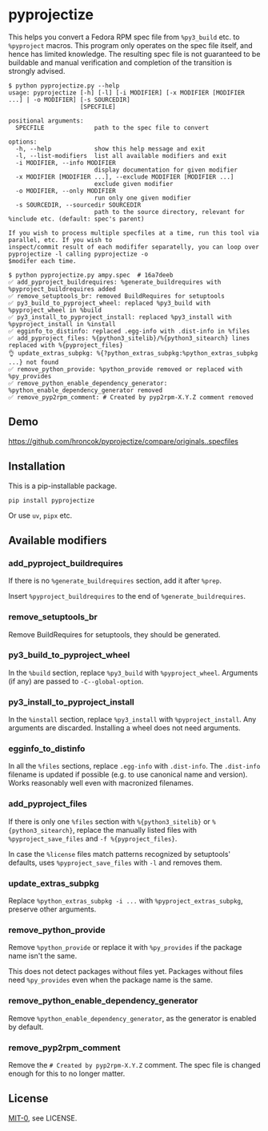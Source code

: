 pyprojectize
============

<!-- [[[cog
import pyprojectize, os, pathlib, urllib3
print(pyprojectize.__doc__)
print("```")
print("$ python pyprojectize.py --help")
pyprojectize.__doc__ = ""
pyprojectize.argparser().print_help()
print()
commit = "16a7deeb"
spec = pathlib.Path("ampy.spec")
response = urllib3.PoolManager().request("GET", f"https://src.fedoraproject.org/rpms/ampy/raw/{commit}/f/ampy.spec")
spec.write_bytes(response.data)
print(f"$ python pyprojectize.py ampy.spec  # {commit}")
pyprojectize.main([str(spec)])
spec.unlink()
print("```")
]]] -->

This helps you convert a Fedora RPM spec file from `%py3_build` etc. to `%pyproject` macros.
This program only operates on the spec file itself, and hence has limited knowledge.
The resulting spec file is not guaranteed to be buildable and manual verification
and completion of the transition is strongly advised.

```
$ python pyprojectize.py --help
usage: pyprojectize [-h] [-l] [-i MODIFIER] [-x MODIFIER [MODIFIER ...] | -o MODIFIER] [-s SOURCEDIR]
                    [SPECFILE]

positional arguments:
  SPECFILE              path to the spec file to convert

options:
  -h, --help            show this help message and exit
  -l, --list-modifiers  list all available modifiers and exit
  -i MODIFIER, --info MODIFIER
                        display documentation for given modifier
  -x MODIFIER [MODIFIER ...], --exclude MODIFIER [MODIFIER ...]
                        exclude given modifier
  -o MODIFIER, --only MODIFIER
                        run only one given modifier
  -s SOURCEDIR, --sourcedir SOURCEDIR
                        path to the source directory, relevant for %include etc. (default: spec's parent)

If you wish to process multiple specfiles at a time, run this tool via parallel, etc. If you wish to
inspect/commit result of each modififer separatelly, you can loop over pyprojectize -l calling pyprojectize -o
$modifer each time.

$ python pyprojectize.py ampy.spec  # 16a7deeb
✅ add_pyproject_buildrequires: %generate_buildrequires with %pyproject_buildrequires added
✅ remove_setuptools_br: removed BuildRequires for setuptools
✅ py3_build_to_pyproject_wheel: replaced %py3_build with %pyproject_wheel in %build
✅ py3_install_to_pyproject_install: replaced %py3_install with %pyproject_install in %install
✅ egginfo_to_distinfo: replaced .egg-info with .dist-info in %files
✅ add_pyproject_files: %{python3_sitelib}/%{python3_sitearch} lines replaced with %{pyproject_files}
👌 update_extras_subpkg: %{?python_extras_subpkg:%python_extras_subpkg ...} not found
✅ remove_python_provide: %python_provide removed or replaced with %py_provides
✅ remove_python_enable_dependency_generator: %python_enable_dependency_generator removed
✅ remove_pyp2rpm_comment: # Created by pyp2rpm-X.Y.Z comment removed
```
<!-- [[[end]]] -->

## Demo

https://github.com/hroncok/pyprojectize/compare/originals..specfiles

## Installation

This is a pip-installable package.

    pip install pyprojectize

Or use `uv`, `pipx` etc.

## Available modifiers

<!-- [[[cog
for name, func in pyprojectize._modifiers.items():
    print()
    print(f"### {name}")
    print()
    print(pyprojectize.docstring(func))
    print()
]]] -->

### add_pyproject_buildrequires

If there is no `%generate_buildrequires` section, add it after `%prep`.

Insert `%pyproject_buildrequires` to the end of `%generate_buildrequires`.


### remove_setuptools_br

Remove BuildRequires for setuptools, they should be generated.


### py3_build_to_pyproject_wheel

In the `%build` section, replace `%py3_build` with `%pyproject_wheel`.
Arguments (if any) are passed to `-C--global-option`.


### py3_install_to_pyproject_install

In the `%install` section, replace `%py3_install` with `%pyproject_install`.
Any arguments are discarded. Installing a wheel does not need arguments.


### egginfo_to_distinfo

In all the `%files` sections, replace `.egg-info` with `.dist-info`.
The `.dist-info` filename is updated if possible (e.g. to use canonical name and version).
Works reasonably well even with macronized filenames.


### add_pyproject_files

If there is only one `%files` section with `%{python3_sitelib}` or `%{python3_sitearch}`,
replace the manually listed files with `%pyproject_save_files` and `-f %{pyproject_files}`.

In case the `%license` files match patterns recognized by setuptools' defaults,
uses `%pyproject_save_files` with `-l` and removes them.


### update_extras_subpkg

Replace `%python_extras_subpkg -i ...` with `%pyproject_extras_subpkg`,
preserve other arguments.


### remove_python_provide

Remove `%python_provide` or replace it with `%py_provides` if the package name isn't the same.

This does not detect packages without files yet.
Packages without files need  `%py_provides` even when the package name is the same.


### remove_python_enable_dependency_generator

Remove `%python_enable_dependency_generator`, as the generator is enabled by default.


### remove_pyp2rpm_comment

Remove the `# Created by pyp2rpm-X.Y.Z` comment.
The spec file is changed enough for this to no longer matter.

<!-- [[[end]]] -->

## License

[MIT-0](https://spdx.org/licenses/MIT-0.html), see LICENSE.
